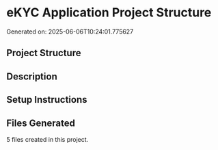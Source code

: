 # eKYC Application Project Structure

Generated on: 2025-06-06T10:24:01.775627

## Project Structure


## Description


## Setup Instructions


## Files Generated
5 files created in this project.
